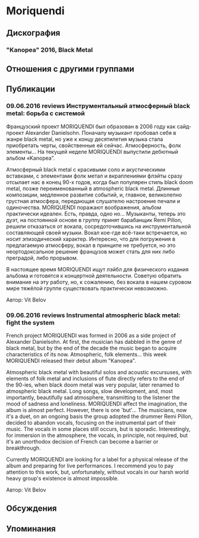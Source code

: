 # Moriquendi



## Дискография

### "Kanopea" 2016, Black Metal




## Отношения с другими группами


## Публикации

### 09.06.2016 reviews Инструментальный атмосферный black metal: борьба с системой

<p>Французский проект MORIQUENDI был образован в 2006 году как сайд-проект Alexander Danielsohn. Поначалу музыкант пробовал себя в жанре black metal, но уже к концу десятилетия музыка стала приобретать черты, свойственные ей сейчас. Атмосферность, фолк элементы... На текущей неделе MORIQUENDI выпустили дебютный альбом «Kanopea”.</p><p>Атмосферный black metal с красивыми соло и акустическими вставками, с элементами фолк метал и вкраплениями флэйты сразу отсылает нас в конец 90-х годов, когда был популярен стиль black doom metal, позже переименованный в atmospheric black metal. Длинные композиции, медленное развитие событий, и, главное, великолепно грустная атмосфера, передающая слушателю настроение печали и одиночества. MORIQUENDI поражают воображения, альбом практически идеален. Есть, правда, одно но... Музыканты, теперь это дуэт, на постоянной основе в группу принят барабанщик Remi Pillon, решили отказаться от вокала, сосредоточившись на инструментальной составляющей своей музыки. Вокал кое-где всё-таки встречается, но носит эпизодический характер. Интересно, что для погружения в предлагаемую атмосферу, вокал в принципе не требуется, но это неортодоксальное решение французов может стать для них либо преградой, либо прорывом.</p><p>В настоящее время MORIQUENDI ищут лэйбл для физического издания альбома и готовятся к концертной деятельности. Советую обратить внимание на эту работу, но, к сожалению, без вокала в нашем суровом мире тяжёлой группе существовать практически невозможно.</p>
Автор: Vit Belov

### 09.06.2016 reviews Instrumental atmospheric black metal: fight the system

<p>French project MORIQUENDI was formed in 2006 as a side project of Alexander Danielsohn. At first, the musician has dabbled in the genre of black metal, but by the end of the decade the music began to acquire characteristics of its now. Atmospheric, folk elements... this week MORIQUENDI released their debut album "Kanopea".</p><p>Atmospheric black metal with beautiful solos and acoustic excursuses, with elements of folk metal and inclusions of flute directly refers to the end of the 90-ies, when black doom metal was very popular, later renamed to atmospheric black metal. Long songs, slow development, and, most importantly, beautifully sad atmosphere, transmitting to the listener the mood of sadness and loneliness. MORIQUENDI affect the imagination, the album is almost perfect. However, there is one 'but'... The musicians, now it's a duet, on an ongoing basis the group adopted the drummer Remi Pillon, decided to abandon vocals, focusing on the instrumental part of their music. The vocals in some places still occurs, but is sporadic. Interestingly, for immersion in the atmosphere, the vocals, in principle, not required, but it's an unorthodox decision of French can become a barrier or breakthrough.</p><p>Currently MORIQUENDI are looking for a label for a physical release of the album and preparing for live performances. I recommend you to pay attention to this work, but, unfortunately, without vocals in our harsh world heavy group's existence is almost impossible.</p>
Автор: Vit Belov


## Обсуждения


## Упоминания

